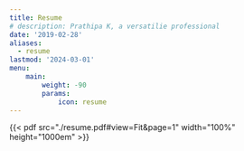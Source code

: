 ```yaml
---
title: Resume
# description: Prathipa K, a versatilie professional
date: '2019-02-28'
aliases:
  - resume
lastmod: '2024-03-01'
menu:
    main: 
        weight: -90
        params:
            icon: resume
---
```


{{< pdf src="./resume.pdf#view=Fit&page=1" width="100%" height="1000em" >}}


